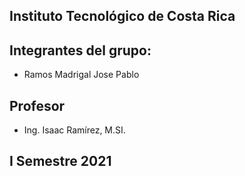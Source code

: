 ## Instituto Tecnológico de Costa Rica

## Integrantes del grupo:
* Ramos Madrigal Jose Pablo

## Profesor
* Ing. Isaac Ramírez, M.SI.

## I Semestre 2021